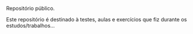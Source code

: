 Repositório público.

Este repositório é destinado à testes, aulas e exercícios que fiz durante os estudos/trabalhos...
